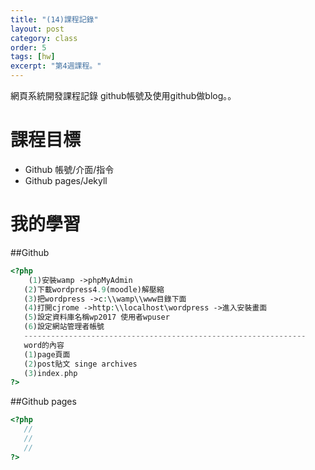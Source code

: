 ```yaml
---
title: "(14)課程記錄"
layout: post
category: class
order: 5
tags: [hw]
excerpt: "第4週課程。"
---
```

網頁系統開發課程記錄
github帳號及使用github做blog。。

# 課程目標
- Github 帳號/介面/指令
- Github pages/Jekyll

# 我的學習

##Github



```php
<?php
    (1)安裝wamp ->phpMyAdmin
   (2)下載wordpress4.9(moodle)解壓縮
   (3)把wordpress ->c:\\wamp\\www目錄下面
   (4)打開cjrome ->http:\\localhost\wordpress ->進入安裝畫面
   (5)設定資料庫名稱wp2017 使用者wpuser
   (6)設定網站管理者帳號
   ---------------------------------------------------------------
   word的內容
   (1)page頁面
   (2)post貼文 singe archives
   (3)index.php
?>
```
##Github pages

```php
<?php
   //
   //
   //
?>
```


[1]: https://github.com/        "GitHub"
[2]: https://pages.github.com/  "GitHub Pages"
[3]: https://jekyllrb.com/      "Jekyll"
[4]: http://markdown.tw         "Markdown文件"
[5]: http://dillinger.io/       "Dillinger"








